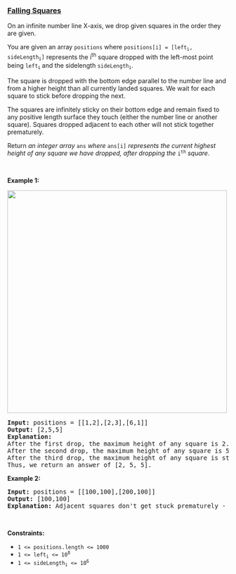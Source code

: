 ### [Falling Squares](https://leetcode.com/problems/falling-squares)

<p>On an infinite number line X-axis, we drop given squares in the order they are given.</p>

<p>You are given an array <code>positions</code> where <code>positions[i] = [left<sub>i</sub>, sideLength<sub>i</sub>]</code> represents the i<sup>th</sup> square dropped with the left-most point being <code>left<sub>i</sub></code><sub> </sub>and the sidelength <code>sideLength<sub>i</sub></code>.</p>

<p>The square is dropped with the bottom edge parallel to the number line and from a higher height than all currently landed squares. We wait for each square to stick before dropping the next.</p>

<p>The squares are infinitely sticky on their bottom edge and remain fixed to any positive length surface they touch (either the number line or another square). Squares dropped adjacent to each other will not stick together prematurely.</p>

<p>Return <em>an integer array </em><code>ans</code><em> where </em><code>ans[i]</code><em> represents the current highest height of any square we have dropped, after dropping the </em><code>i<sup>th</sup></code><em> square</em>.</p>

<p>&nbsp;</p>
<p><strong>Example 1:</strong></p>
<img alt="" src="https://assets.leetcode.com/uploads/2021/04/28/fallingsq1-plane.jpg" style="width: 500px; height: 505px;" />
<pre>
<strong>Input:</strong> positions = [[1,2],[2,3],[6,1]]
<strong>Output:</strong> [2,5,5]
<strong>Explanation:</strong>
After the first drop, the maximum height of any square is 2.
After the second drop, the maximum height of any square is 5. The larger square stays on top of the smaller square despite where its center of gravity is because squares are infinitely sticky on their bottom edge.
After the third drop, the maximum height of any square is still 5.
Thus, we return an answer of [2, 5, 5].
</pre>

<p><strong>Example 2:</strong></p>

<pre>
<strong>Input:</strong> positions = [[100,100],[200,100]]
<strong>Output:</strong> [100,100]
<strong>Explanation:</strong> Adjacent squares don&#39;t get stuck prematurely - only their bottom edge can stick to surfaces.
</pre>

<p>&nbsp;</p>
<p><strong>Constraints:</strong></p>

<ul>
	<li><code>1 &lt;=&nbsp;positions.length &lt;= 1000</code></li>
	<li><code>1 &lt;= left<sub>i</sub> &lt;= 10<sup>8</sup></code></li>
	<li><code>1 &lt;= sideLength<sub>i</sub> &lt;= 10<sup>6</sup></code></li>
</ul>
